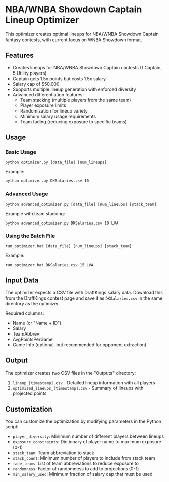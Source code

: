 # NBA/WNBA Showdown Captain Lineup Optimizer

This optimizer creates optimal lineups for NBA/WNBA Showdown Captain fantasy contests, with current focus on WNBA Showdown format.

## Features

- Creates lineups for NBA/WNBA Showdown Captain contests (1 Captain, 5 Utility players)
- Captain gets 1.5x points but costs 1.5x salary
- Salary cap of $50,000
- Supports multiple lineup generation with enforced diversity
- Advanced differentiation features:
  - Team stacking (multiple players from the same team)
  - Player exposure limits
  - Randomization for lineup variety
  - Minimum salary usage requirements
  - Team fading (reducing exposure to specific teams)

## Usage

### Basic Usage

```
python optimizer.py [data_file] [num_lineups]
```

Example:
```
python optimizer.py DKSalaries.csv 10
```

### Advanced Usage

```
python advanced_optimizer.py [data_file] [num_lineups] [stack_team]
```

Example with team stacking:
```
python advanced_optimizer.py DKSalaries.csv 10 LVA
```

### Using the Batch File

```
run_optimizer.bat [data_file] [num_lineups] [stack_team]
```

Example:
```
run_optimizer.bat DKSalaries.csv 15 LVA
```

## Input Data

The optimizer expects a CSV file with DraftKings salary data. Download this from the DraftKings contest page and save it as `DKSalaries.csv` in the same directory as the optimizer.

Required columns:
- Name (or "Name + ID")
- Salary
- TeamAbbrev
- AvgPointsPerGame
- Game Info (optional, but recommended for opponent extraction)

## Output

The optimizer creates two CSV files in the "Outputs" directory:

1. `lineup_[timestamp].csv` - Detailed lineup information with all players
2. `optimized_lineups_[timestamp].csv` - Summary of lineups with projected points

## Customization

You can customize the optimization by modifying parameters in the Python script:

- `player_diversity`: Minimum number of different players between lineups
- `exposure_constraints`: Dictionary of player name to maximum exposure (0-1)
- `stack_team`: Team abbreviation to stack
- `stack_count`: Minimum number of players to include from stack team
- `fade_teams`: List of team abbreviations to reduce exposure to
- `randomness`: Factor of randomness to add to projections (0-1)
- `min_salary_used`: Minimum fraction of salary cap that must be used
